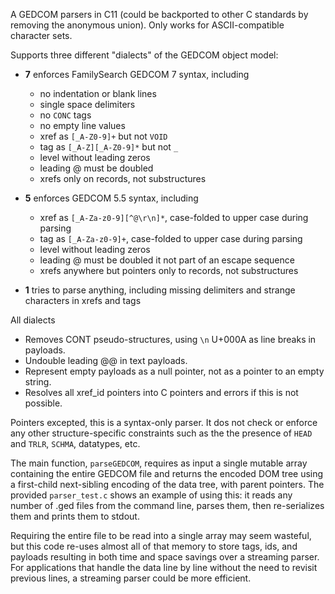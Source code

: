 A GEDCOM parsers in C11 (could be backported to other C standards by removing the anonymous union).
Only works for ASCII-compatible character sets.

Supports three different "dialects" of the GEDCOM object model:

- **7** enforces FamilySearch GEDCOM 7 syntax, including
    - no indentation or blank lines
    - single space delimiters
    - no `CONC` tags
    - no empty line values
    - xref as `[_A-Z0-9]+` but not `VOID`
    - tag as `[_A-Z][_A-Z0-9]*` but not `_`
    - level without leading zeros
    - leading @ must be doubled
    - xrefs only on records, not substructures

- **5** enforces GEDCOM 5.5 syntax, including
    - xref as `[_A-Za-z0-9][^@\r\n]*`, case-folded to upper case during parsing
    - tag as `[_A-Za-z0-9]+`, case-folded to upper case during parsing
    - level without leading zeros
    - leading @ must be doubled it not part of an escape sequence
    - xrefs anywhere but pointers only to records, not substructures

- **1** tries to parse anything, including missing delimiters and strange characters in xrefs and tags

All dialects 

- Removes CONT pseudo-structures, using `\n` U+000A as line breaks in payloads.
- Undouble leading @@ in text payloads.
- Represent empty payloads as a null pointer, not as a pointer to an empty string.
- Resolves all xref_id pointers into C pointers and errors if this is not possible.

Pointers excepted, this is a syntax-only parser.
It dos not check or enforce any other structure-specific constraints
such as the the presence of `HEAD` and `TRLR`, `SCHMA`, datatypes, etc.

The main function, `parseGEDCOM`, requires as input a single mutable array containing the entire GEDCOM file
and returns the encoded DOM tree using a first-child next-sibling encoding of the data tree, with parent pointers.
The provided `parser_test.c` shows an example of using this:
it reads any number of .ged files from the command line, parses them, then re-serializes them and prints them to stdout.

Requiring the entire file to be read into a single array may seem wasteful,
but this code re-uses almost all of that memory to store tags, ids, and payloads
resulting in both time and space savings over a streaming parser.
For applications that handle the data line by line without the need to revisit previous lines, a streaming parser could be more efficient.

